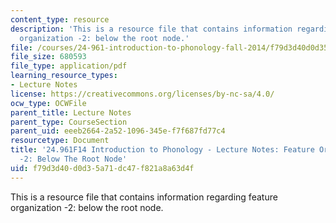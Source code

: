 ```yaml
---
content_type: resource
description: 'This is a resource file that contains information regarding feature
  organization -2: below the root node.'
file: /courses/24-961-introduction-to-phonology-fall-2014/f79d3d40d0d35a71dc47f821a8a63d4f_MIT24_961F14_Lecture11.pdf
file_size: 680593
file_type: application/pdf
learning_resource_types:
- Lecture Notes
license: https://creativecommons.org/licenses/by-nc-sa/4.0/
ocw_type: OCWFile
parent_title: Lecture Notes
parent_type: CourseSection
parent_uid: eeeb2664-2a52-1096-345e-f7f687fd77c4
resourcetype: Document
title: '24.961F14 Introduction to Phonology - Lecture Notes: Feature Organization
  -2: Below The Root Node'
uid: f79d3d40-d0d3-5a71-dc47-f821a8a63d4f
---
```

This is a resource file that contains information regarding feature organization -2: below the root node.